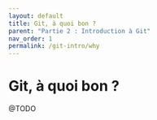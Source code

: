```yaml
---
layout: default
title: Git, à quoi bon ?
parent: "Partie 2 : Introduction à Git"
nav_order: 1
permalink: /git-intro/why
---
```


# Git, à quoi bon ?
@TODO
